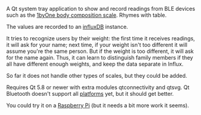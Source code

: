 A Qt system tray application to show and record readings from BLE devices such as the
[1byOne body composition scale](https://www.amazon.com/dp/B01FHELB56).
Rhymes with table.

The values are recorded to an
[influxDB](https://github.com/influxdata/influxdb) instance.

It tries to recognize users by their weight: the first time
it receives readings, it will ask for your name; next time,
if your weight isn't too different it will assume you're the
same person.  But if the weight is too different, it will ask
for the name again.  Thus, it can learn to distinguish family
members if they all have different enough weights, and keep
the data separate in Influx.

So far it does not handle other types of scales, but they
could be added.

Requires Qt 5.8 or newer with extra modules
qtconnectivity and qtsvg.  Qt Bluetooth doesn't support
all [platforms](https://doc.qt.io/qt-5.10/qtbluetooth-index.html)
yet, but it should get better.

You could try it on a [Raspberry Pi](README-raspberry-pi.md)
(but it needs a bit more work it seems).

